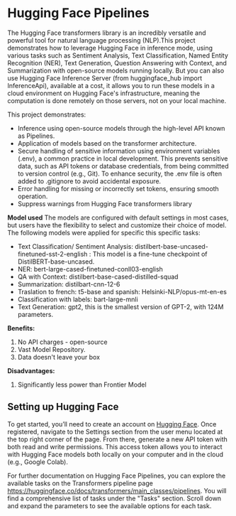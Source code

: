 
# Hugging Face Pipelines
The Hugging Face transformers library is an incredibly versatile and powerful tool for natural language processing (NLP).This project demonstrates how to leverage Hugging Face in inference mode, using various tasks such as Sentiment Analysis, Text Classification, Named Entity Recognition (NER), Text Generation, Question Answering with Context, and Summarization with open-source models running locally. But you can also use Hugging Face Inference Server (from huggingface_hub import InferenceApi), available at a cost, it allows you to run these models in a cloud environment on Hugging Face's infrastructure, meaning the computation is done remotely on those servers, not on your local machine.


This project demonstrates:
- Inference using open-source models through the high-level API known as Pipelines.
- Application of models based on the transformer architecture.
- Secure handling of sensitive information using environment variables (.env), a common practice in local development. This prevents sensitive data, such as API tokens or database credentials, from being committed to version control (e.g., Git). To enhance security, the .env file is often added to .gitignore to avoid accidental exposure. 
- Error handling for missing or incorrectly set tokens, ensuring smooth operation.
- Suppress warnings from Hugging Face transformers library

**Model used**
The models are configured with default settings in most cases, but users have the flexibility to select and customize their choice of model. The following models were applied for specific this specific tasks:
-  Text Classification/ Sentiment Analysis: distilbert-base-uncased-finetuned-sst-2-english : This model is a fine-tune checkpoint of DistilBERT-base-uncased.
- NER: bert-large-cased-finetuned-conll03-english
- QA with Context: distilbert-base-cased-distilled-squad 
- Summarization: distilbart-cnn-12-6 
- Traslation to french: t5-base  and spanish:  Helsinki-NLP/opus-mt-en-es
- Classification with labels: bart-large-mnli
- Text Generation: gpt2, this is the smallest version of GPT-2, with 124M parameters.


**Benefits:**
1. No API charges - open-source
2. Vast Model Repository.
2. Data doesn't leave your box 

**Disadvantages:**
1. Significantly less power than Frontier Model

## Setting up Hugging Face
To get started, you’ll need to create an account on [Hugging Face](https://huggingface.co). Once registered, navigate to the Settings section from the user menu located at the top right corner of the page. From there, generate a new API token with both read and write permissions. This access token allows you to interact with Hugging Face models both locally on your computer and in the cloud (e.g., Google Colab).

For further documentation on Hugging Face Pipelines, you can explore the available tasks on the Transformers pipeline page https://huggingface.co/docs/transformers/main_classes/pipelines. You will find a comprehensive list of tasks under the "Tasks" section. Scroll down and expand the parameters to see the available options for each task. 
